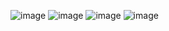 ![image](https://github.com/user-attachments/assets/9ad2d624-4771-414f-b4fa-b0e1d993bd14) ![image](https://github.com/user-attachments/assets/e6d112c9-bf86-41a3-af1c-81280c636e45)
![image](https://github.com/user-attachments/assets/d2e599fe-0a6a-429c-8b21-0cc3b14b95f7) ![image](https://github.com/user-attachments/assets/e20c43e8-90df-453b-b233-cf33bdd851fe)





